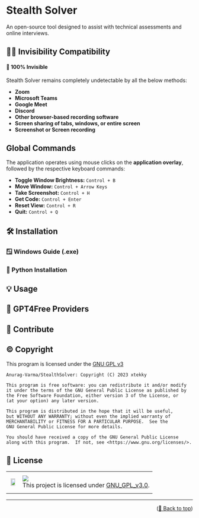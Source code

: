 # Stealth Solver

An open-source tool designed to assist with technical assessments and online interviews.


## 🕵️‍♂️ Invisibility Compatibility

#### 👻 **100% Invisible**
Stealth Solver remains completely undetectable by all the below methods:
- **Zoom**
- **Microsoft Teams**
- **Google Meet**
- **Discord**
- **Other browser-based recording software**
- **Screen sharing of tabs, windows, or entire screen**
- **Screenshot or Screen recording**

## Global Commands
The application operates using mouse clicks on the **application overlay**, followed by the respective keyboard commands:
- **Toggle Window Brightness:** `Control + B`
- **Move Window:** `Control + Arrow Keys`
- **Take Screenshot:** `Control + H`
- **Get Code:** `Control + Enter`
- **Reset View:** `Control + R`
- **Quit:** `Control + Q`


## 🛠 Installation

### 🪟 Windows Guide (.exe)

### 🐍 Python Installation

## 💡 Usage

## 🤖 GPT4Free Providers

## 🤝 Contribute

## ©️ Copyright

This program is licensed under the [GNU GPL v3](https://www.gnu.org/licenses/gpl-3.0.txt)

```
Anurag-Varma/StealthSolver: Copyright (C) 2023 xtekky

This program is free software: you can redistribute it and/or modify
it under the terms of the GNU General Public License as published by
the Free Software Foundation, either version 3 of the License, or
(at your option) any later version.

This program is distributed in the hope that it will be useful,
but WITHOUT ANY WARRANTY; without even the implied warranty of
MERCHANTABILITY or FITNESS FOR A PARTICULAR PURPOSE.  See the
GNU General Public License for more details.

You should have received a copy of the GNU General Public License
along with this program.  If not, see <https://www.gnu.org/licenses/>.
```

## 📄 License

<table>
  <tr>
     <td>
       <p align="center"> <img src="https://upload.wikimedia.org/wikipedia/commons/thumb/9/93/GPLv3_Logo.svg/1200px-GPLv3_Logo.svg.png" width="80%"></img>
    </td>
    <td> 
      <img src="https://img.shields.io/badge/License-GNU_GPL_v3.0-red.svg"/> <br> 
This project is licensed under <a href="https://github.com/Anurag-Varma/StealthSolver/blob/main/LICENSE">GNU_GPL_v3.0</a>.
    </td>
  </tr>
</table>

---

<p align="right">(<a href="#top">🔼 Back to top</a>)</p>


